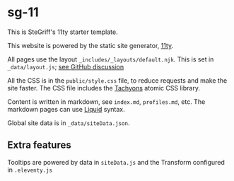 # sg-11

This is SteGriff's 11ty starter template.

This website is powered by the static site generator, [11ty](https://www.11ty.dev).

All pages use the layout `_includes/_layouts/default.njk`. This is set in `_data/layout.js`; [see GitHub discussion][ghdl]

All the CSS is in the `public/style.css` file, to reduce requests and make the site faster. The CSS file includes the [Tachyons][tac] atomic CSS library.

Content is written in markdown, see `index.md`, `profiles.md`, etc. The markdown pages can use [Liquid][lq] syntax.

Global site data is in `_data/siteData.json`. 

[ghdl]: https://github.com/11ty/eleventy/issues/380
[lq]: https://www.11ty.dev/docs/languages/liquid/
[tac]: https://tachyons.io/

## Extra features

Tooltips are powered by data in `siteData.js` and the Transform configured in `.eleventy.js`